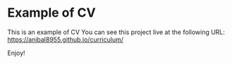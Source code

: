 # Example of CV

This is an example of CV
You can see this project live at the following URL: 
https://anibal8955.github.io/curriculum/

Enjoy!
